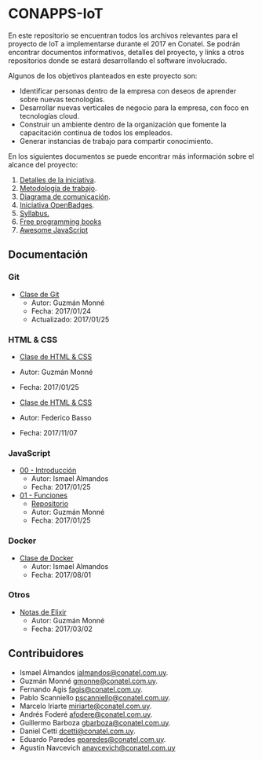 CONAPPS-IoT
===

En este repositorio se encuentran todos los archivos relevantes para el proyecto
de IoT a implementarse durante el 2017 en Conatel. Se podrán encontrar
documentos informativos, detalles del proyecto, y links a otros repositorios
donde se estará desarrollando el software involucrado.

Algunos de los objetivos planteados en este proyecto son:

- Identificar personas dentro de la empresa con deseos de aprender sobre
  nuevas tecnologías.
- Desarrollar nuevas verticales de negocio para la empresa, con foco en tecnologías cloud.
- Construir un ambiente dentro de la organización que fomente la capacitación continua de todos los empleados.
- Generar instancias de trabajo para compartir conocimiento.

En los siguientes documentos se puede encontrar más información sobre el alcance del proyecto:

1. [Detalles de la iniciativa](https://github.com/conapps/conapps-iot/blob/master/Detalles_de_la_iniciativa.md).
2. [Metodología de trabajo]( https://github.com/conapps/conapps-iot/blob/master/Definicion_del_proyecto.md ).
3. [Diagrama de comunicación](./images/organigrama.jpg).
4. [Iniciativa OpenBadges](https://openbadges.org/).
5. [Syllabus.](https://github.com/conapps/conapps-iot/blob/master/Syllabus.md)
6. [Free programming books](https://github.com/EbookFoundation/free-programming-books/blob/master/free-programming-books.md)
7. [Awesome JavaScript](https://github.com/sorrycc/awesome-javascript)

Documentación
---

### Git

- [Clase de Git](https://github.com/conapps/conapps-iot/blob/master/20170124%20-%20Git.md)
  - Autor: Guzmán Monné
  - Fecha: 2017/01/24
  - Actualizado: 2017/01/25

### HTML & CSS

- [Clase de HTML & CSS](https://github.com/conapps/conapps-iot/blob/master/20170125%20-%20Javascript.md)
- Autor: Guzmán Monné
- Fecha: 2017/01/25

- [Clase de HTML & CSS](https://github.com/conapps/conapps-iot/blob/master/Desarrollo/ClaseDeHTMLyCSS/HTML%20y%20CSS.md)
- Autor: Federico Basso
- Fecha: 2017/11/07

### JavaScript

- [00 - Introducción](https://github.com/conapps/conapps-iot/blob/master/Desarrollo/ClaseDeJavascript/20170125%20-%20Javascript.md)
  - Autor: Ismael Almandos
  - Fecha: 2017/01/25
- [01 - Funciones](https://github.com/guzmonne/javascript-class/blob/master/Clases/01_Funciones.md)
  - [Repositorio](https://github.com/guzmonne/javascript-class)
  - Autor: Guzmán Monné
  - Fecha: 2017/01/25

### Docker
- [Clase de Docker](https://github.com/conapps/conapps-iot/blob/master/Desarrollo/claseDeDocker/20170801-Docker.md)
  - Autor: Ismael Almandos
  - Fecha: 2017/08/01

### Otros

- [Notas de Elixir](https://github.com/conapps/conapps-iot/blob/master/20170302%20-%20Notas%20de%20Elixir.md)
  - Autor: Guzmán Monné
  - Fecha: 2017/03/02

Contribuidores
---

- Ismael Almandos [ialmandos@conatel.com.uy](mailto://ialmandos@conatel.com.uy).
- Guzmán Monné [gmonne@conatel.com.uy](mailto://gmonne@conatel.com.uy).
- Fernando Agis [fagis@conatel.com.uy](mailto://fagis@conatel.com.uy).
- Pablo Scanniello [pscanniello@conatel.com.uy](mailto://pscanniello@conatel.com.uy).
- Marcelo Iriarte [miriarte@conatel.com.uy](mailto://miriarte@conatel.com.uy).
- Andrés Foderé [afodere@conatel.com.uy](mailto://afodere@conatel.com.uy).
- Guillermo Barboza [gbarboza@conatel.com.uy](mailto://gbarboza@conatel.com.uy).
- Daniel Cetti [dcetti@conatel.com.uy](mailto://dcetti@conatel.com.uy).
- Eduardo Paredes [eparedes@conatel.com.uy](mailto://eparedes@conatel.com.uy).
- Agustin Navcevich [anavcevich@conatel.com.uy](mailto://anavcevich@conatel.com.uy)
